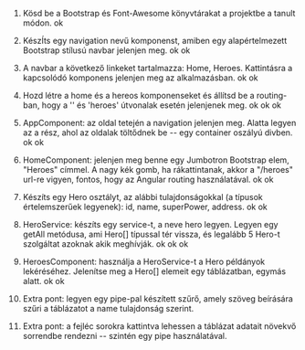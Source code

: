 1. Kösd be a Bootstrap és Font-Awesome könyvtárakat a projektbe a tanult módon.
   ok
2. KészÍts egy navigation nevű komponenst, amiben egy alapértelmezett Bootstrap stílusú navbar jelenjen meg.
   ok ok
3. A navbar a következő linkeket tartalmazza: Home, Heroes. Kattintásra a kapcsolódó komponens jelenjen meg az alkalmazásban.
   ok ok
4. Hozd létre a home és a hereos komponenseket és állítsd be a routing-ban, hogy a '' és 'heroes' útvonalak esetén jelenjenek meg.
   ok ok ok
5. AppComponent: az oldal tetején a navigation jelenjen meg. Alatta legyen az a rész, ahol az oldalak töltődnek be -- egy container oszályú divben.
   ok ok
6. HomeComponent: jelenjen meg benne egy Jumbotron Bootstrap elem, "Heroes" címmel. A nagy kék gomb, ha rákattintanak, akkor a "/heroes" url-re vigyen, fontos, hogy az Angular routing használatával.
   ok ok
7. Készíts egy Hero osztályt, az alábbi tulajdonságokkal (a típusok értelemszerűek legyenek): id, name, superPower, address.
   ok ok
8. HeroService: készíts egy service-t, a neve hero legyen. Legyen egy getAll metódusa, ami Hero[] típussal tér vissza, és legalább 5 Hero-t szolgáltat azoknak akik meghívják.
   ok ok ok
9. HeroesComponent: használja a HeroService-t a Hero példányok lekéréséhez. Jelenítse meg a Hero[] elemeit egy táblázatban, egymás alatt.
   ok ok
10. Extra pont: legyen egy pipe-pal készített szűrő, amely szöveg beírására szűri a táblázatot a name tulajdonság szerint.

11. Extra pont: a fejléc sorokra kattintva lehessen a táblázat adatait növekvő sorrendbe rendezni -- szintén egy pipe használatával.
